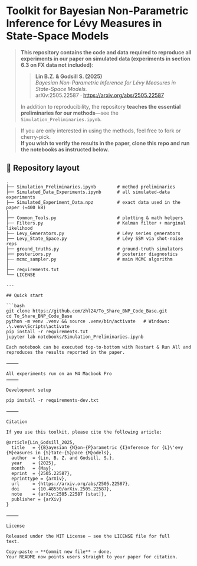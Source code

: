 # Toolkit for Bayesian Non-Parametric Inference for Lévy Measures in State-Space Models

> **This repository contains the code and data required to reproduce all 
> experiments in our paper on simulated data (experiments in section 6.3 on FX data not included)**:  
>
> > **Lin B.Z. & Godsill S. (2025)**  
> > *Bayesian Non-Parametric Inference for Lévy Measures in State-Space Models.*  
> > arXiv:2505.22587 · https://arxiv.org/abs/2505.22587  
>
> >
> In addition to reproducibility, the repository **teaches the essential
> preliminaries for our methods**—see the `Simulation_Preliminaries.ipynb`.

> If you are only interested in using the methods, feel free to fork or cherry-pick.  
> **If you wish to verify the results in the paper, clone this repo and run the notebooks as instructed below.**


## 📂 Repository layout

```text
.
├── Simulation_Preliminaries.ipynb        # method preliminaries
├── Simulated_Data_Experiments.ipynb      # all simulated-data experiments
├── Simulated_Experiment_Data.npz         # exact data used in the paper (≈400 kB)
│
├── Common_Tools.py                       # plotting & math helpers
├── Filters.py                            # Kalman filter + marginal likelihood
├── Levy_Generators.py                    # Lévy series generators
├── Levy_State_Space.py                   # Lévy SSM via shot-noise reps
├── ground_truths.py                      # ground-truth simulators
├── posteriors.py                         # posterior diagnostics
├── mcmc_sampler.py                       # main MCMC algorithm
│
├── requirements.txt
└── LICENSE

---

## Quick start

```bash
git clone https://github.com/zhl24/To_Share_BNP_Code_Base.git
cd To_Share_BNP_Code_Base
python -m venv .venv && source .venv/bin/activate   # Windows: .\.venv\Scripts\activate
pip install -r requirements.txt
jupyter lab notebooks/Simulation_Preliminaries.ipynb

Each notebook can be executed top-to-bottom with Restart & Run All and
reproduces the results reported in the paper.

⸻

All experiments run on an M4 Macbook Pro
⸻

Development setup

pip install -r requirements-dev.txt  

⸻

Citation

If you use this toolkit, please cite the following article:

@article{Lin_Godsill_2025,
  title   = {{B}ayesian {N}on-{P}arametric {I}nference for {L}\'evy {M}easures in {S}tate-{S}pace {M}odels},
  author  = {Lin, B. Z. and Godsill, S.},
  year    = {2025},
  month   = {May},
  eprint  = {2505.22587},
  eprinttype = {arXiv},
  url     = {https://arxiv.org/abs/2505.22587},
  doi     = {10.48550/arXiv.2505.22587},
  note    = {arXiv:2505.22587 [stat]},
  publisher = {arXiv}
}

⸻

License

Released under the MIT License – see the LICENSE file for full
text.

Copy-paste → **Commit new file** → done.  
Your README now points users straight to your paper for citation.
